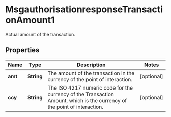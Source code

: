 

# MsgauthorisationresponseTransactionAmount1

Actual amount of the transaction.

## Properties

| Name | Type | Description | Notes |
|------------ | ------------- | ------------- | -------------|
|**amt** | **String** | The amount of the transaction in the currency of the point of interaction. |  [optional] |
|**ccy** | **String** | The ISO 4217 numeric code for the currency of the Transaction Amount, which is the currency of the point of interaction. |  [optional] |




